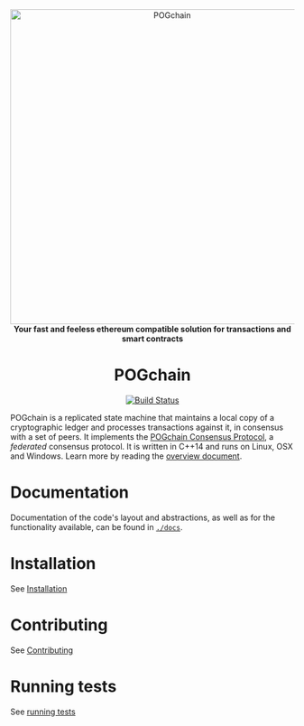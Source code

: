 <div align="center">
<a href="https://STORP.com/POGchain"><img alt="POGchain" src="https://github.com/storp-inc/.github/raw/master/POGchain-logo.png" width="558" /></a>
<br/>
<strong>Your fast and feeless ethereum compatible solution for transactions and smart contracts</strong>
<h1>POGchain</h1>
</div>
<p align="center">
<a href="https://github.com/storp-inc/POGchain/actions"><img alt="Build Status" src="https://github.com/storp-inc/POGchain/workflows/.github/workflows/build.yml/badge.svg?branch=auto" /></a>
</p>

POGchain is a replicated state machine that maintains a local copy of a cryptographic ledger and processes transactions against it, in consensus with a set of peers.
It implements the [POGchain Consensus Protocol](https://github.com/storp-inc/POGchain/blob/master/src/scp/readme.md), a _federated_ consensus protocol.
It is written in C++14 and runs on Linux, OSX and Windows.
Learn more by reading the [overview document](https://github.com/storp-inc/POGchain/blob/master/docs/readme.md).

# Documentation

Documentation of the code's layout and abstractions, as well as for the
functionality available, can be found in
[`./docs`](https://github.com/storp-inc/POGchain/tree/master/docs).

# Installation

See [Installation](./INSTALL.md)

# Contributing

See [Contributing](./CONTRIBUTING.md)

# Running tests

See [running tests](./CONTRIBUTING.md#running-tests)

